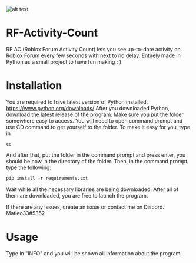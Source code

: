 ![alt text]()
# RF-Activity-Count
RF AC (Roblox Forum Activity Count) lets you see up-to-date activity on Roblox Forum every few seconds with next to no delay. Entirely made in Python as a small project to have fun making : )

# Installation
You are required to have latest version of Python installed. https://www.python.org/downloads/
After you downloaded Python, download the latest release of the program.
Make sure you put the folder somewhere easy to access. You will need to open command prompt and use CD command to get yourself to the folder. To make it easy for you, type in
```
cd
```
And after that, put the folder in the command prompt and press enter, you should be now in the directory of the folder.
Then, in the command prompt type the following:
```
pip install -r requirements.txt
```
Wait while all the necessary libraries are being downloaded. After all of them are downloaded, you are free to launch the program.

If there are any issues, create an issue or contact me on Discord. Matieo33#5352

# Usage
Type in "INFO" and you will be shown all information about the program.
